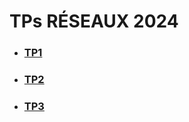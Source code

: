 # TPs RÉSEAUX 2024

- ### [TP1](https://github.com/thomascrecy/thomas-network-2024/tree/main/TP1)
- ### [TP2](https://github.com/thomascrecy/thomas-network-2024/tree/main/TP2)
- ### [TP3](https://github.com/thomascrecy/tp-dev-reseau.git)